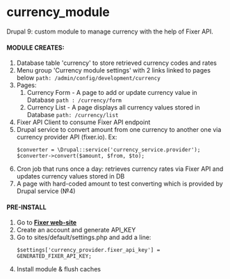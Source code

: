 # currency_module
Drupal 9: custom module to manage currency with the help of Fixer API.

#### MODULE CREATES:
1. Database table 'currency' to store retrieved currency codes and rates
2. Menu group 'Currency module settings' with 2 links linked to pages below
         `path: /admin/config/development/currency`
3. Pages:
   1. Currency Form - A page to add or update currency value in Database
         `path : /currency/form`
   2. Currency List - A page displays all currency values stored in Database
          `path: /currency/list`
4. Fixer API Client to consume Fixer API endpoint
5. Drupal service to convert amount from one currency to another one via currency provider API (fixer.io).
   Ex:
   ```
   $converter = \Drupal::service('currency_service.provider');
   $converter->convert($amount, $from, $to);
   ```
6. Cron job that runs once a day: retrieves currency rates via Fixer API and updates currency values stored in DB
7. A page with hard-coded amount to test converting which is provided by Drupal service (№4)

#### PRE-INSTALL
1. Go to **[Fixer web-site](https://fixer.io/)**
2. Create an account and generate API_KEY
3. Go to sites/default/settings.php and add a line:
    ```
   $settings['currency_provider.fixer_api_key'] = GENERATED_FIXER_API_KEY;
    ```
5. Install module & flush caches


